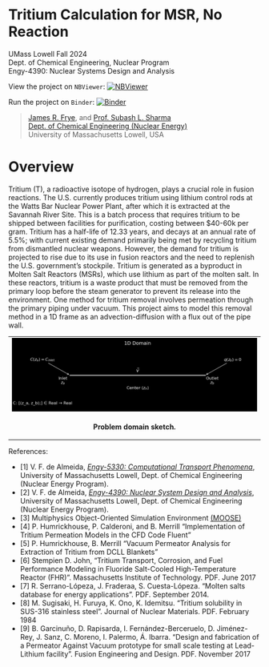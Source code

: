 # Tritium Calculation for MSR, No Reaction

UMass Lowell Fall 2024 <br>
Dept. of Chemical Engineering, Nuclear Program <br>
Engy-4390: Nuclear Systems Design and Analysis

View the project on `NBViewer`: [![NBViewer](https://raw.githubusercontent.com/jupyter/design/master/logos/Badges/nbviewer_badge.svg)](https://nbviewer.jupyter.org/github/dpploy/engy-4390/blob/main/projects/2024/tritium/report.ipynb)

Run the project on `Binder`: [![Binder](https://mybinder.org/badge_logo.svg)](https://mybinder.org/v2/gh/dpploy/engy-4390/HEAD?filepath=projects%2F2024%2Ftritium%2Freport.ipynb)

 >[James R. Frye](https://github.com/JamesFrye03), and [Prof. Subash L. Sharma](https://github.com/SubashSharma1008) <br>
 >[Dept. of Chemical Engineering (Nuclear Energy)](xxx) <br>
 >University of Massachusetts Lowell, USA <br>


# Overview
Tritium (T), a radioactive isotope of hydrogen, plays a crucial role in fusion reactions. The U.S. currently produces tritium using lithium control rods at the Watts Bar Nuclear Power Plant, after which it is extracted at the Savannah River Site. This is a batch process that requires tritium to be shipped between facilities for purification, costing between $40-60k per gram. Tritium has a half-life of 12.33 years, and decays at an annual rate of 5.5%; with current existing demand primarily being met by recycling tritium from dismantled nuclear weapons. However, the demand for tritium is projected to rise due to its use in fusion reactors and the need to replenish the U.S. government’s stockpile. Tritium is generated as a byproduct in Molten Salt Reactors (MSRs), which use lithium as part of the molten salt. In these reactors, tritium is a waste product that must be removed from the primary loop before the steam generator to prevent its release into the environment. One method for tritium removal involves permeation through the primary piping under vacuum. This project aims to model this removal method in a 1D frame as an advection-diffusion with a flux out of the pipe wall. 

|  |
|:---:|
| <img width="600" src="pics/domain.png" title="Problem domain"> |
| <p style="text-align:center;"><b>Problem domain sketch.</b></p> |

References:

- [1] V. F. de Almeida, [*Engy-5330: Computational Transport Phenomena*](https://github.com/dpploy/engy-5330),  University of Massachusetts Lowell, Dept. of Chemical Engineering (Nuclear Energy Program).
- [2] V. F. de Almeida, [*Engy-4390: Nuclear System Design and Analysis*](https://github.com/dpploy/engy-4390),  University of Massachusetts Lowell, Dept. of Chemical Engineering (Nuclear Energy Program).
- [3] Multiphysics Object-Oriented Simulation Environment [(MOOSE)](https://mooseframework.org)
- [4] P. Humrickhouse, P. Calderoni, and B. Merrill “Implementation of Tritium Permeation Models in the CFD Code Fluent”
- [5] P. Humrickhouse, B. Merrill “Vacuum Permeator Analysis for Extraction of Tritium from DCLL Blankets” <br>
- [6] Stempien D. John, “Tritium Transport, Corrosion, and Fuel Performance Modeling in Fluoride Salt-Cooled High-Temperature Reactor (FHR)”. Massachusetts Institute of Technology. PDF. June 2017
- [7] R. Serrano-Lópeza, J. Fraderaa, S. Cuesta-Lópeza. “Molten salts database for energy applications”. PDF. September 2014.
- [8] M. Sugisaki, H. Furuya, K. Ono, K. Idemitsu. “Tritium solubility in SUS-316 stainless steel”. Journal of Nuclear Materials. PDF. February 1984
- [9] B. Garcinuño, D. Rapisarda, I. Fernández-Berceruelo, D. Jiménez-Rey, J. Sanz, C. Moreno, I. Palermo, Á. Ibarra. “Design and fabrication of a Permeator Against Vacuum prototype for small scale testing at Lead-Lithium facility”. Fusion Engineering and Design. PDF. November 2017
